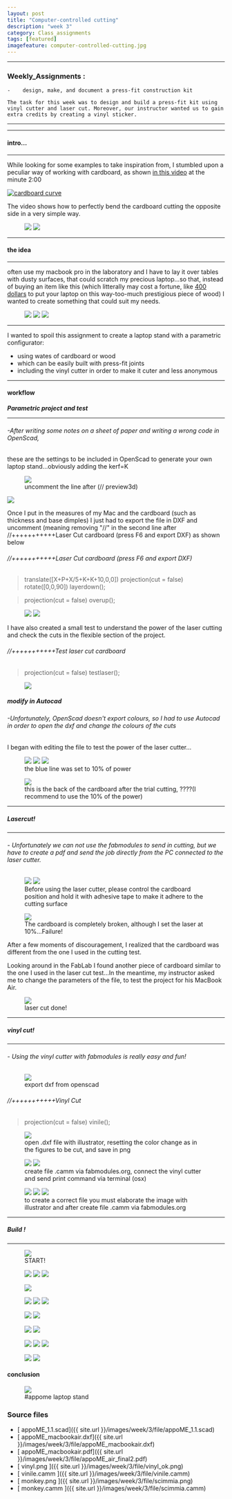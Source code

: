 ```yaml
---
layout: post
title: "Computer-controlled cutting"
description: "week 3"
category: Class_assignments
tags: [featured]
imagefeature: computer-controlled-cutting.jpg
---
```


****

### Weekly_Assignments :

	-    design, make, and document a press-fit construction kit

	The task for this week was to design and build a press-fit kit using vinyl cutter and laser cut. Moreover, our instructor wanted us to gain extra credits by creating a vinyl sticker.

****



****

#### intro...

****

While looking for some examples to take inspiration from, I stumbled upon a peculiar way of working with cardboard, as shown [in this video](https://www.youtube.com/watch?v=9xHAbRAXBko) at the minute 2:00 

[![cardboard curve](http://img.youtube.com/vi/9xHAbRAXBko/0.jpg)](http://www.youtube.com/watch?v=9xHAbRAXBko)

The video shows how to perfectly bend the cardboard cutting the opposite side in a very simple way.

<figure class="half">
	<img src="{{ site.url }}/images/week/3/11.jpg">
	<img src="{{ site.url }}/images/week/3/12_low.jpg">
</figure>

****

#### the idea

****

 often use my macbook pro in the laboratory and I have to lay it over tables with dusty surfaces, that could scratch my precious laptop...so that, instead of buying an item like this (which litterally may cost a fortune, like [400 dollars](http://thegadgetflow.com/portfolio/vool-wooden-laptop-stand) to put your laptop on this way-too-much prestigious piece of wood) I wanted to create something that could suit my needs.

<figure class="third">
	<img src="{{ site.url }}/images/week/3/wood1.jpeg">
	<img src="{{ site.url }}/images/week/3/wood2.jpeg">
	<img src="{{ site.url }}/images/week/3/wood3.jpeg">
</figure>

****

I wanted to spoil this assignment to create a laptop stand with a parametric configurator:

- using wates of cardboard or wood
- which can be easily built with press-fit joints
- including the vinyl cutter in order to make it cuter and less anonymous

****

#### workflow

***Parametric project and test***

****

###### -After writing some notes on a sheet of paper and writing a wrong code in OpenScad,
these are the settings to be included in OpenScad to generate your own laptop stand...obviously adding the kerf=K
<figure>
<img src="{{ site.url }}/images/week/3/appome/workflow/appoME_jpg.png">
	<figcaption>uncomment the line after (// preview3d)</figcaption>
</figure>
<img src="{{ site.url }}/images/week/3/appome/workflow/quotatura.png">

Once I put in the measures of my Mac and the cardboard (such as thickness and base dimples) I just had to export the file in DXF and uncomment (meaning removing "//" in the second line after //+++++++++++Laser Cut cardboard (press F6 and export DXF) as shown below

###### //+++++++++++Laser Cut cardboard (press F6 and export DXF)

> translate([X+P+X/5+K+K+10,0,0]) projection(cut = false) rotate([0,0,90]) layerdown();

> projection(cut = false) overup();


<figure class="half">
	<img src="{{ site.url }}/images/week/3/appome/workflow/export_DXF">
	<img src="{{ site.url }}/images/week/3/appome/workflow/export_vinile.jpg">
</figure>


I have also created a small test to understand the power of the laser cutting and check the cuts in the flexible section of the project.

###### //+++++++++++Test laser cut cardboard

> projection(cut = false) testlaser();

<figure>
	<img src="{{ site.url }}/images/week/3/appome/workflow/testlaser.jpg">
</figure>

##### modify in Autocad 

###### -Unfortunately, OpenScad doesn't export colours, so I had to use Autocad in order to open the dxf and change the colours of the cuts
I began with editing the file to test the power of the laser cutter...

<figure class="third">
	<img src="{{ site.url }}/images/week/3/0003.jpg">
	<img src="{{ site.url }}/images/week/3/0004.jpg">
	<img src="{{ site.url }}/images/week/3/0001.jpg">
	<figcaption>the blue line was set to 10% of power</figcaption>
</figure>
<figure>
	<img src="{{ site.url }}/images/week/3/0005.jpg">
	<figcaption>this is the back of the cardboard after the trial cutting, ????(I recommend to use the 10% of the power)</figcaption>
</figure>

****

##### Lasercut!

****

###### - Unfortunately we can not use the fabmodules to send in cutting, but we have to create a pdf and send the job directly from the PC connected to the laser cutter.


<figure class="half">
	<img src="{{ site.url }}/images/week/3/appome/workflow/fullspectrum.jpg">
	<img src="{{ site.url }}/images/week/3/appome/workflow/direction_cardboard.png">
	<figcaption>Before using the laser cutter, please control the cardboard position and hold it with adhesive tape to make it adhere to the cutting surface</figcaption>
</figure>

<figure>
	<img src="{{ site.url }}/images/week/3/appome/workflow/forcelaser.jpg">
	<figcaption>The cardboard is completely broken, although I set the laser at 10%...Failure!</figcaption>
</figure>

After a few moments of discouragement, I realized that the cardboard was different from the one I used in the cutting test.

Looking around in the FabLab I found another piece of cardboard similar to the one I used in the laser cut test...In the meantime, my instructor asked me to change the parameters of the file, to test the project for his MacBook Air.

<figure>
	<img src="{{ site.url }}/images/week/3/appome/workflow/cut_ok.jpg">
	<figcaption>laser cut done!</figcaption>
</figure>

****

##### vinyl cut!

****

###### - Using the vinyl cutter with fabmodules is really easy and fun!

<figure>
	<img src="{{ site.url }}/images/week/3/appome/workflow/export_vinile.jpg">
	<figcaption>export dxf from openscad </figcaption>
</figure>

###### //+++++++++++Vinyl Cut

> projection(cut = false) vinile();

<figure>
	<img src="{{ site.url }}/images/week/3/appome/workflow/vinyl_ok.png">
	<figcaption>open .dxf file with illustrator, resetting the color change as in the figures to be cut, and save in png</figcaption>
</figure>

<figure class="half">
	<img src="{{ site.url }}/images/week/3/appome/workflow/fabmodules.jpg">
	<img src="{{ site.url }}/images/week/3/appome/workflow/fabmodules2.jpg">
	<figcaption>create file .camm via fabmodules.org, connect the vinyl cutter and send print command via terminal (osx) </figcaption>
</figure>

<figure class="third">
	<img src="{{ site.url }}/images/week/3/appome/adesivo/drunk-monkey.jpg">
	<img src="{{ site.url }}/images/week/3/appome/adesivo/scimmia.png">
	<img src="{{ site.url }}/images/week/3/appome/adesivo/monkey_fabmodules">
	<figcaption>to create a correct file you must elaborate the image with illustrator and after create file .camm via fabmodules.org </figcaption>
</figure>

****

##### Build !

****

<figure>
	<img src="{{ site.url }}/images/week/3/appome/cartone/2.jpg">
	<figcaption>START!</figcaption>
</figure>
<figure class="third">
	<img src="{{ site.url }}/images/week/3/appome/cartone/3.jpg">
	<img src="{{ site.url }}/images/week/3/appome/cartone/3a.jpg">
	<img src="{{ site.url }}/images/week/3/appome/cartone/3b.jpg">
</figure>
<figure>
	<img src="{{ site.url }}/images/week/3/appome/cartone/4.jpg">
</figure>
<figure class="third">
	<img src="{{ site.url }}/images/week/3/appome/cartone/5.jpg">
	<img src="{{ site.url }}/images/week/3/appome/cartone/6.jpg">
	<img src="{{ site.url }}/images/week/3/appome/cartone/7.jpg">
</figure>
<figure class="half">
	<img src="{{ site.url }}/images/week/3/appome/cartone/7a.jpg">
	<img src="{{ site.url }}/images/week/3/appome/cartone/8.jpg">
</figure>
<figure class="half">
	<img src="{{ site.url }}/images/week/3/appome/cartone/8a.jpg">
	<img src="{{ site.url }}/images/week/3/appome/cartone/9.jpg">
</figure>
<figure class="third">
	<img src="{{ site.url }}/images/week/3/appome/cartone/10a.jpg">
	<img src="{{ site.url }}/images/week/3/appome/cartone/11.jpg">
	<img src="{{ site.url }}/images/week/3/appome/cartone/10c.jpg">
</figure>
<figure class="half">
	<img src="{{ site.url }}/images/week/3/appome/cartone/12.jpg">
	<img src="{{ site.url }}/images/week/3/appome/cartone/final.jpg">
</figure>

#### conclusion 

<figure>
	<img src="{{ site.url }}/images/week/3/appome/cartone/1.jpg">
	<figcaption>#appome laptop stand </figcaption>
</figure>



### Source files

- [<i class="fa fa-floppy-o"></i> appoME_1.1.scad]({{ site.url }}/images/week/3/file/appoME_1.1.scad)
- [<i class="fa fa-floppy-o"></i> appoME_macbookair.dxf]({{ site.url }}/images/week/3/file/appoME_macbookair.dxf)
- [<i class="fa fa-file-pdf-o"></i> appoME_macbookair.pdf]({{ site.url }}/images/week/3/file/appoME_air_final2.pdf)
- [<i class="fa fa-file-image-o"></i> vinyl.png ]({{ site.url }}/images/week/3/file/vinyl_ok.png)
- [<i class="fa fa-floppy-o"></i> vinile.camm ]({{ site.url }}/images/week/3/file/vinile.camm)
- [<i class="fa fa-floppy-o"></i> monkey.png ]({{ site.url }}/images/week/3/file/scimmia.png)
- [<i class="fa fa-file-image-o"></i> monkey.camm ]({{ site.url }}/images/week/3/file/scimmia.camm)
